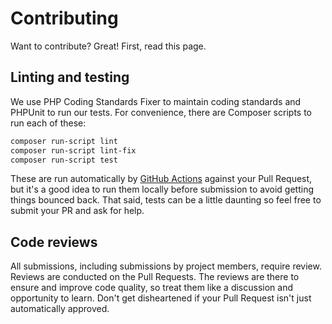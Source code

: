 # Contributing

Want to contribute? Great! First, read this page.

## Linting and testing

We use PHP Coding Standards Fixer to maintain coding standards and PHPUnit to run our tests. For convenience, there are Composer scripts to run each of these:

```sh
composer run-script lint
composer run-script lint-fix
composer run-script test
```

These are run automatically by [GitHub Actions](https://github.com/phpfui/recaptcha/actions) against your Pull Request, but it's a good idea to run them locally before submission to avoid getting things bounced back. That said, tests can be a little daunting so feel free to submit your PR and ask for help.

## Code reviews

All submissions, including submissions by project members, require review. Reviews are conducted on the Pull Requests. The reviews are there to ensure and improve code quality, so treat them like a discussion and opportunity to learn. Don't get disheartened if your Pull Request isn't just automatically approved.
